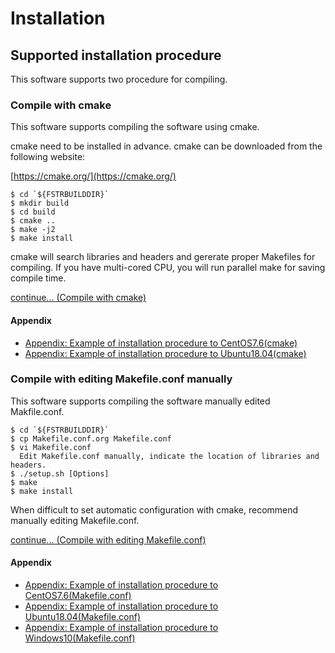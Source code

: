 
# Installation

## Supported installation procedure

This software supports two procedure for compiling.

### Compile with cmake

This software supports compiling the software using cmake.

cmake need to be installed in advance. cmake can be downloaded from the following website:

[https://cmake.org/](https://cmake.org/)

```
$ cd `${FSTRBUILDDIR}`
$ mkdir build
$ cd build
$ cmake ..
$ make -j2
$ make install
```

cmake will search libraries and headers and gererate proper Makefiles for compiling. If you have multi-cored CPU, you will run parallel make for saving compile time.

[continue... (Compile with cmake)](install_04)

#### Appendix

  - [Appendix: Example of installation procedure to CentOS7.6(cmake)](install_07)
  - [Appendix: Example of installation procedure to Ubuntu18.04(cmake)](install_09)

### Compile with editing Makefile.conf manually

This software supports compiling the software manually edited Makfile.conf.

```
$ cd `${FSTRBUILDDIR}`
$ cp Makefile.conf.org Makefile.conf
$ vi Makefile.conf
  Edit Makefile.conf manually, indicate the location of libraries and headers.
$ ./setup.sh [Options]
$ make
$ make install
```

When difficult to set automatic configuration with cmake, recommend manually editing Makefile.conf.

[continue... (Compile with editing Makefile.conf)](install_05)

#### Appendix

  - [Appendix: Example of installation procedure to CentOS7.6(Makefile.conf)](install_08)
  - [Appendix: Example of installation procedure to Ubuntu18.04(Makefile.conf)](install_10)
  - [Appendix: Example of installation procedure to Windows10(Makefile.conf)](install_11)



